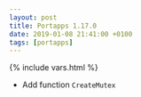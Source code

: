 ```yaml
---
layout: post
title: Portapps 1.17.0
date: 2019-01-08 21:41:00 +0100
tags: [portapps]
---
```

{% include vars.html %}

* Add function `CreateMutex`